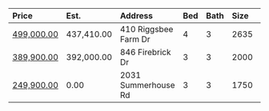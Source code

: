 | Price                                                                                      | Est.       | Address              | Bed | Bath | Size | Value | Days | Lot  | Year | HOA | Open      |
| :----------------------------------------------------------------------------------------- | :--------- | :------------------- | :-- | :--- | :--- | :---- | :--- | :--- | :--- | :-- | :-------- |
| [499,000.00](https://www.movoto.com/home/410-riggsbee-farm-dr-cary-nc-27519-413_2337853)   | 437,410.00 | 410 Riggsbee Farm Dr | 4   | 3    | 2635 | 189   | New  | 0.30 | 1997 | 55  | Open 8/22 |
| [389,900.00](https://www.movoto.com/home/846-firebrick-dr-cary-nc-27519-413_2338031)       | 392,000.00 | 846 Firebrick Dr     | 3   | 3    | 2000 | 195   | New  | 2178 | 2019 | 148 |           |
| [249,900.00](https://www.movoto.com/home/2031-summerhouse-rd-cary-nc-27519-pid_hosx43b5jh) | 0.00       | 2031 Summerhouse Rd  | 3   | 3    | 1750 | 143   | 4    | 1307 | 2013 | 160 |           |